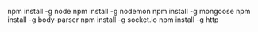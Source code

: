 npm install -g node 
npm install -g nodemon
npm install -g mongoose
npm install -g body-parser
npm install -g socket.io
npm install -g http